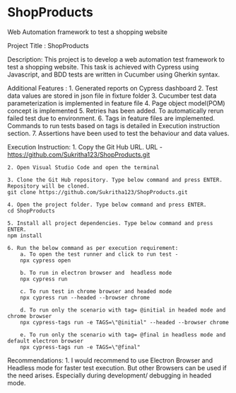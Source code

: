 # ShopProducts
Web Automation framework to test a shopping website

Project Title : ShopProducts

Description: 
This project is to develop a web automation test framework to test a shopping website.  This task is achieved with Cypress using Javascript, and BDD tests are written in Cucumber using Gherkin syntax. 
 

Additional Features :
	1. Generated reports on Cypress dashboard
	2. Test data values are stored in json file in fixture folder
	3. Cucumber test data parameterization is implemented in feature file
	4. Page object model(POM) concept is implemented
	5. Retries has been added. To automatically rerun failed test due to environment. 
	6. Tags in feature files are implemented. Commands to run tests based on tags is detailed in Execution instruction section. 
  7. Assertions have been used to test the behaviour and data values.
	

Execution Instruction:
	1. Copy the Git Hub URL.
	URL - https://github.com/Sukritha123/ShopProducts.git
	
	2. Open Visual Studio Code and open the terminal

	3. Clone the Git Hub repository. Type below command and press ENTER. Repository will be cloned.
	git clone https://github.com/Sukritha123/ShopProducts.git

	4. Open the project folder. Type below command and press ENTER.
	cd ShopProducts
	
	5. Install all project dependencies. Type below command and press ENTER.
	npm install

	6. Run the below command as per execution requirement:
		a. To open the test runner and click to run test - 
		npx cypress open 
		
		b. To run in electron browser and  headless mode
		npx cypress run
		
		c. To run test in chrome browser and headed mode
		npx cypress run --headed --browser chrome  
		
		d. To run only the scenario with tag= @initial in headed mode and chrome browser
		npx cypress-tags run -e TAGS=\"@initial" --headed --browser chrome  
		
		e. To run only the scenario with tag= @final in headless mode and default electron browser
		npx cypress-tags run -e TAGS=\"@final" 
		
Recommendations: 
		1. I would recommend to use Electron Browser and Headless mode for faster test execution. But other Browsers can be used if the need arises. Especially during development/ debugging in headed mode. 
		


